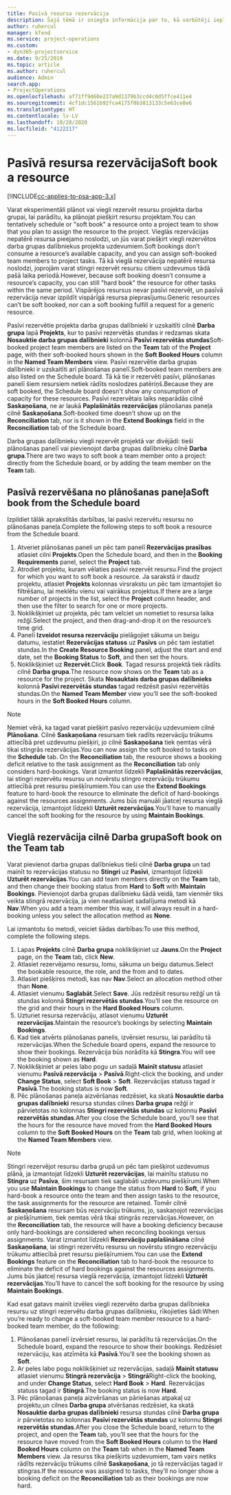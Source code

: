 ```yaml
---
title: Pasīvā resursa rezervācija
description: Šajā tēmā ir sniegta informācija par to, kā varbūtēji ieplānot vai pasīvi rezervēt projekta darba grupas dalībniekus.
author: ruhercul
manager: kfend
ms.service: project-operations
ms.custom:
- dyn365-projectservice
ms.date: 9/25/2019
ms.topic: article
ms.author: ruhercul
audience: Admin
search.app:
- ProjectOperations
ms.openlocfilehash: af71ff9d60e237a9d1379b3ccd4c0d5ffce411e4
ms.sourcegitcommit: 4cf1dc1561b92fca4175f0b3813133c5e63ce8e6
ms.translationtype: HT
ms.contentlocale: lv-LV
ms.lasthandoff: 10/28/2020
ms.locfileid: "4122217"
---
```

# <a name="soft-book-a-resource"></a><span data-ttu-id="434e8-103">Pasīvā resursa rezervācija</span><span class="sxs-lookup"><span data-stu-id="434e8-103">Soft book a resource</span></span>

[!INCLUDE[cc-applies-to-psa-app-3.x](../includes/cc-applies-to-psa-app-3x.md)]

<span data-ttu-id="434e8-104">Varat eksperimentāli plānot vai viegli rezervēt resursu projekta darba grupai, lai parādītu, ka plānojat piešķirt resursu projektam.</span><span class="sxs-lookup"><span data-stu-id="434e8-104">You can tentatively schedule or "soft book" a resource onto a project team to show that you plan to assign the resource to the project.</span></span> <span data-ttu-id="434e8-105">Vieglās rezervācijas nepatērē resursa pieejamo noslodzi, un jūs varat piešķirt viegli rezervētos darba grupas dalībniekus projekta uzdevumiem.</span><span class="sxs-lookup"><span data-stu-id="434e8-105">Soft bookings don’t consume a resource’s available capacity, and you can assign soft-booked team members to project tasks.</span></span> <span data-ttu-id="434e8-106">Tā kā vieglā rezervācija nepatērē resursa noslodzi, joprojām varat stingri rezervēt resursu citiem uzdevumus tādā pašā laika periodā.</span><span class="sxs-lookup"><span data-stu-id="434e8-106">However, because soft booking doesn’t consume a resource’s capacity, you can still "hard book" the resource for other tasks within the same period.</span></span> <span data-ttu-id="434e8-107">Vispārējos resursus nevar pasīvi rezervēt, un pasīvā rezervācija nevar izpildīt vispārīgā resursa pieprasījumu.</span><span class="sxs-lookup"><span data-stu-id="434e8-107">Generic resources can’t be soft booked, nor can a soft booking fulfill a request for a generic resource.</span></span>

<span data-ttu-id="434e8-108">Pasīvi rezervētie projekta darba grupas dalībnieki ir uzskaitīti cilnē **Darba grupa** lapā **Projekts**, kur to pasīvi rezervētās stundas ir redzamas skata **Nosauktie darba grupas dalībnieki** kolonnā **Pasīvi rezervētās stundas**</span><span class="sxs-lookup"><span data-stu-id="434e8-108">Soft-booked project team members are listed on the **Team** tab of the **Project** page, with their soft-booked hours shown in the **Soft Booked Hours** column in the **Named Team Members** view.</span></span> <span data-ttu-id="434e8-109">Pasīvi rezervētie darba grupas dalībnieki ir uzskaitīti arī plānošanas panelī.</span><span class="sxs-lookup"><span data-stu-id="434e8-109">Soft-booked team members are also listed on the Schedule board.</span></span> <span data-ttu-id="434e8-110">Tā kā tie ir rezervēti pasīvi, plānošanas panelī šiem resursiem netiek rādīts noslodzes patēriņš.</span><span class="sxs-lookup"><span data-stu-id="434e8-110">Because they are soft booked, the Schedule board doesn't show any consumption of capacity for these resources.</span></span> <span data-ttu-id="434e8-111">Pasīvi rezervētais laiks neparādās cilnē **Saskaņošana**, ne ar laukā **Paplašinātās rezervācijas** plānošanas paneļa cilnē **Saskaņošana**.</span><span class="sxs-lookup"><span data-stu-id="434e8-111">Soft-booked time doesn’t show up on the **Reconciliation** tab, nor is it shown in the **Extend Bookings** field in the **Reconciliation** tab of the Schedule board.</span></span> 

<span data-ttu-id="434e8-112">Darba grupas dalībnieku viegli rezervēt projektā var divējādi: tieši plānošanas panelī vai pievienojot darba grupas dalībnieku cilnē **Darba grupa**.</span><span class="sxs-lookup"><span data-stu-id="434e8-112">There are two ways to soft book a team member onto a project: directly from the Schedule board, or by adding the team member on the **Team** tab.</span></span> 

## <a name="soft-book-from-the-schedule-board"></a><span data-ttu-id="434e8-113">Pasīvā rezervēšana no plānošanas paneļa</span><span class="sxs-lookup"><span data-stu-id="434e8-113">Soft book from the Schedule board</span></span>
<span data-ttu-id="434e8-114">Izpildiet tālāk aprakstītās darbības, lai pasīvi rezervētu resursu no plānošanas paneļa.</span><span class="sxs-lookup"><span data-stu-id="434e8-114">Complete the following steps to soft book a resource from the Schedule board.</span></span> 

1. <span data-ttu-id="434e8-115">Atveriet plānošanas paneli un pēc tam panelī **Rezervācijas prasības** atlasiet cilni **Projekts**.</span><span class="sxs-lookup"><span data-stu-id="434e8-115">Open the Schedule board, and then in the **Booking Requirements** panel, select the **Project** tab.</span></span>
2. <span data-ttu-id="434e8-116">Atrodiet projektu, kuram vēlaties pasīvi rezervēt resursu.</span><span class="sxs-lookup"><span data-stu-id="434e8-116">Find the project for which you want to soft book a resource.</span></span> <span data-ttu-id="434e8-117">Ja sarakstā ir daudz projektu, atlasiet **Projekts** kolonnas virsrakstu un pēc tam izmantojiet šo filtrēšanu, lai meklētu vienu vai vairākus projektus.</span><span class="sxs-lookup"><span data-stu-id="434e8-117">If there are a large number of projects in the list, select the **Project** column header, and then use the filter to search for one or more projects.</span></span>
3. <span data-ttu-id="434e8-118">Noklikšķiniet uz projekta, pēc tam velciet un nometiet to resursa laika režģī.</span><span class="sxs-lookup"><span data-stu-id="434e8-118">Select the project, and then drag-and-drop it on the resource’s time grid.</span></span>
5. <span data-ttu-id="434e8-119">Panelī **Izveidot resursa rezervāciju** pielāgojiet sākuma un beigu datumu, iestatiet **Rezervācijas statuss** uz **Pasīvs** un pēc tam iestatiet stundas.</span><span class="sxs-lookup"><span data-stu-id="434e8-119">In the **Create Resource Booking** panel, adjust the start and end date, set the **Booking Status** to **Soft**, and then set the hours.</span></span> 
6. <span data-ttu-id="434e8-120">Noklikšķiniet uz **Rezervēt**.</span><span class="sxs-lookup"><span data-stu-id="434e8-120">Click **Book**.</span></span> <span data-ttu-id="434e8-121">Tagad resurss projektā tiek rādīts cilnē **Darba grupa**.</span><span class="sxs-lookup"><span data-stu-id="434e8-121">The resource now shows on the **Team** tab as a resource for the project.</span></span> <span data-ttu-id="434e8-122">Skata **Nosauktais darba grupas dalībnieks** kolonnā **Pasīvi rezervētās stundas** tagad redzēsit pasīvi rezervētās stundas.</span><span class="sxs-lookup"><span data-stu-id="434e8-122">On the **Named Team Member** view you’ll see the soft-booked hours in the **Soft Booked Hours** column.</span></span>

> [!NOTE]
> <span data-ttu-id="434e8-123">Ņemiet vērā, ka tagad varat piešķirt pasīvo rezervāciju uzdevumiem cilnē **Plānošana**. Cilnē **Saskaņošana** resursam tiek radīts rezervāciju trūkums attiecībā pret uzdevumu piešķiri, jo cilnē **Saskaņošana** tiek ņemtas vērā tikai stingrās rezervācijas.</span><span class="sxs-lookup"><span data-stu-id="434e8-123">You can now assign the soft booked to tasks on the **Schedule** tab. On the **Reconciliation** tab, the resource shows a booking deficit relative to the task assignment as the **Reconciliation** tab only considers hard-bookings.</span></span> <span data-ttu-id="434e8-124">Varat izmantot līdzekli **Paplašinātās rezervācijas**, lai stingri rezervētu resursu un novērstu stingro rezervāciju trūkumu attiecībā pret resursu piešķīrumiem.</span><span class="sxs-lookup"><span data-stu-id="434e8-124">You can use the **Extend Bookings** feature to hard-book the resource to eliminate the deficit of hard-bookings against the resources assignments.</span></span> <span data-ttu-id="434e8-125">Jums būs manuāli jāatceļ resursa vieglā rezervācija, izmantojot līdzekli **Uzturēt rezervācijas**.</span><span class="sxs-lookup"><span data-stu-id="434e8-125">You’ll have to manually cancel the soft booking for the resource by using **Maintain Bookings**.</span></span>

## <a name="soft-book-on-the-team-tab"></a><span data-ttu-id="434e8-126">Vieglā rezervācija cilnē Darba grupa</span><span class="sxs-lookup"><span data-stu-id="434e8-126">Soft book on the Team tab</span></span>

<span data-ttu-id="434e8-127">Varat pievienot darba grupas dalībniekus tieši cilnē **Darba grupa** un tad mainīt to rezervācijas statusu no **Stingri** uz **Pasīvi**, izmantojot līdzekli **Uzturēt rezervācijas**.</span><span class="sxs-lookup"><span data-stu-id="434e8-127">You can add team members directly on the **Team** tab, and then change their booking status from **Hard** to **Soft** with **Maintain Bookings**.</span></span> <span data-ttu-id="434e8-128">Pievienojot darba grupas dalībnieku šādā veidā, tam vienmēr tiks veikta stingrā rezervācija, ja vien neatlasīsiet sadalījuma metodi kā **Nav**.</span><span class="sxs-lookup"><span data-stu-id="434e8-128">When you add a team member this way, it will always result in a hard-booking unless you select the allocation method as **None**.</span></span>

<span data-ttu-id="434e8-129">Lai izmantotu šo metodi, veiciet šādas darbības:</span><span class="sxs-lookup"><span data-stu-id="434e8-129">To use this method, complete the following steps.</span></span>

1. <span data-ttu-id="434e8-130">Lapas **Projekts** cilnē **Darba grupa** noklikšķiniet uz **Jauns**.</span><span class="sxs-lookup"><span data-stu-id="434e8-130">On the **Project** page, on the **Team** tab, click **New**.</span></span>
2. <span data-ttu-id="434e8-131">Atlasiet rezervējamo resursu, lomu, sākuma un beigu datumus.</span><span class="sxs-lookup"><span data-stu-id="434e8-131">Select the bookable resource, the role, and the from and to dates.</span></span>
3. <span data-ttu-id="434e8-132">Atlasiet piešķires metodi, kas nav **Nav**.</span><span class="sxs-lookup"><span data-stu-id="434e8-132">Select an allocation method other than **None**.</span></span>
4. <span data-ttu-id="434e8-133">Atlasiet vienumu **Saglabāt**.</span><span class="sxs-lookup"><span data-stu-id="434e8-133">Select **Save**.</span></span> <span data-ttu-id="434e8-134">Jūs redzēsit resursu režģī un tā stundas kolonnā **Stingri rezervētās stundas**.</span><span class="sxs-lookup"><span data-stu-id="434e8-134">You’ll see the resource on the grid and their hours in the **Hard Booked Hours** column.</span></span>
5. <span data-ttu-id="434e8-135">Uzturiet resursa rezervāciju, atlasot vienumu **Uzturēt rezervācijas**.</span><span class="sxs-lookup"><span data-stu-id="434e8-135">Maintain the resource’s bookings by selecting **Maintain Bookings**.</span></span>
6. <span data-ttu-id="434e8-136">Kad tiek atvērts plānošanas panelis, izvērsiet resursu, lai parādītu tā rezervācijas.</span><span class="sxs-lookup"><span data-stu-id="434e8-136">When the Schedule board opens, expand the resource to show their bookings.</span></span> <span data-ttu-id="434e8-137">Rezervācija būs norādīta kā **Stingra**.</span><span class="sxs-lookup"><span data-stu-id="434e8-137">You will see the booking shown as **Hard**.</span></span>
7. <span data-ttu-id="434e8-138">Noklikšķiniet ar peles labo pogu un sadaļā **Mainīt statusu** atlasiet vienumu **Pasīvā rezervācija** \> **Pasīvā**.</span><span class="sxs-lookup"><span data-stu-id="434e8-138">Right-click the booking, and under **Change Status**, select **Soft Book** \> **Soft**.</span></span> <span data-ttu-id="434e8-139">Rezervācijas statuss tagad ir **Pasīvā**.</span><span class="sxs-lookup"><span data-stu-id="434e8-139">The booking status is now **Soft**.</span></span>
8. <span data-ttu-id="434e8-140">Pēc plānošanas paneļa aizvēršanas redzēsiet, ka skatā **Nosauktie darba grupas dalībnieki** resursa stundas cilnes **Darba grupa** režģī ir pārvietotas no kolonnas **Stingri rezervētās stundas** uz kolonnu **Pasīvi rezervētās stundas**.</span><span class="sxs-lookup"><span data-stu-id="434e8-140">After you close the Schedule board, you’ll see that the hours for the resource have moved from the **Hard Booked Hours** column to the **Soft Booked Hours** on the **Team** tab grid, when looking at the **Named Team Members** view.</span></span>

> [!NOTE]
> <span data-ttu-id="434e8-141">Stingri rezervējot resursu darba grupā un pēc tam piešķirot uzdevumus plānā, ja izmantojat līdzekli **Uzturēt rezervācijas**, lai mainītu statusu no **Stingra** uz **Pasīva**, šim resursam tiek saglabāti uzdevumu piešķīrumi.</span><span class="sxs-lookup"><span data-stu-id="434e8-141">When you use **Maintain Bookings** to change the status from **Hard** to **Soft**, if you hard-book a resource onto the team and then assign tasks to the resource, the task assignments for the resource are retained.</span></span> <span data-ttu-id="434e8-142">Tomēr cilnē **Saskaņošana** resursam būs rezervāciju trūkums, jo, saskaņojot rezervācijas ar piešķīrumiem, tiek ņemtas vērā tikai stingrās rezervācijas.</span><span class="sxs-lookup"><span data-stu-id="434e8-142">However, on the **Reconciliation** tab, the resource will have a booking deficiency because only hard-bookings are considered when reconciling bookings versus assignments.</span></span> <span data-ttu-id="434e8-143">Varat izmantot līdzekli **Rezervāciju paplašināšana** cilnē **Saskaņošana**, lai stingri rezervētu resursu un novērstu stingro rezervāciju trūkumu attiecībā pret resursu piešķīrumiem.</span><span class="sxs-lookup"><span data-stu-id="434e8-143">You can use the **Extend Bookings** feature on the **Reconciliation** tab to hard-book the resource to eliminate the deficit of hard bookings against the resources assignments.</span></span> <span data-ttu-id="434e8-144">Jums būs jāatceļ resursa vieglā rezervācija, izmantojot līdzekli **Uzturēt rezervācijas**.</span><span class="sxs-lookup"><span data-stu-id="434e8-144">You’ll have to cancel the soft booking for the resource by using **Maintain Bookings**.</span></span>

<span data-ttu-id="434e8-145">Kad esat gatavs mainīt izvēles viegli rezervēto darba grupas dalībnieka resursu uz stingri rezervētu darba grupas dalībnieku, rīkojieties šādi:</span><span class="sxs-lookup"><span data-stu-id="434e8-145">When you’re ready to change a soft-booked team member resource to a hard-booked team member, do the following:</span></span>

1. <span data-ttu-id="434e8-146">Plānošanas panelī izvērsiet resursu, lai parādītu tā rezervācijas.</span><span class="sxs-lookup"><span data-stu-id="434e8-146">On the Schedule board, expand the resource to show their bookings.</span></span> <span data-ttu-id="434e8-147">Redzēsiet rezervāciju, kas atzīmēta kā **Pasīvā**.</span><span class="sxs-lookup"><span data-stu-id="434e8-147">You’ll see the booking shown as **Soft**.</span></span>
2. <span data-ttu-id="434e8-148">Ar peles labo pogu noklikšķiniet uz rezervācijas, sadaļā **Mainīt statusu** atlasiet vienumu **Stingrā rezervācija** \> **Stingrā**</span><span class="sxs-lookup"><span data-stu-id="434e8-148">Right-click the booking, and under **Change Status**, select **Hard Book** \> **Hard**.</span></span> <span data-ttu-id="434e8-149">Rezervācijas statuss tagad ir **Stingrā**.</span><span class="sxs-lookup"><span data-stu-id="434e8-149">The booking status is now **Hard**.</span></span>
3. <span data-ttu-id="434e8-150">Pēc plānošanas paneļa aizvēršanas un pāriešanas atpakaļ uz projektu,un cilnes **Darba grupa** atvēršanas redzēsiet, ka skatā **Nosauktie darba grupas dalībnieki** resursa stundas cilnē **Darba grupa** ir pārvietotas no kolonnas **Pasīvi rezervētās stundas** uz kolonnu **Stingri rezervētās stundas**.</span><span class="sxs-lookup"><span data-stu-id="434e8-150">After you close the Schedule board, return to the project, and open the **Team** tab, you’ll see that the hours for the resource have moved from the **Soft Booked Hours** column to the **Hard Booked Hours** column on the **Team** tab when in the **Named Team Members** view.</span></span> <span data-ttu-id="434e8-151">Ja resurss tika piešķirts uzdevumiem, tam vairs netiks rādīts rezervāciju trūkums cilnē **Saskaņošana**, jo tā rezervācijas tagad ir stingras.</span><span class="sxs-lookup"><span data-stu-id="434e8-151">If the resource was assigned to tasks, they’ll no longer show a booking deficit on the **Reconciliation** tab as their bookings are now hard.</span></span>

